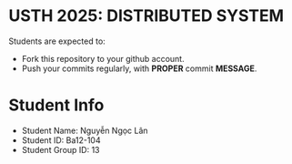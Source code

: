 USTH 2025: DISTRIBUTED SYSTEM
=====================================================

Students are expected to:
* Fork this repository to your github account.
* Push your commits regularly, with **PROPER** commit **MESSAGE**.


Student Info
=========================

* Student Name: Nguyễn Ngọc Lân
* Student ID: Ba12-104
* Student Group ID: 13
